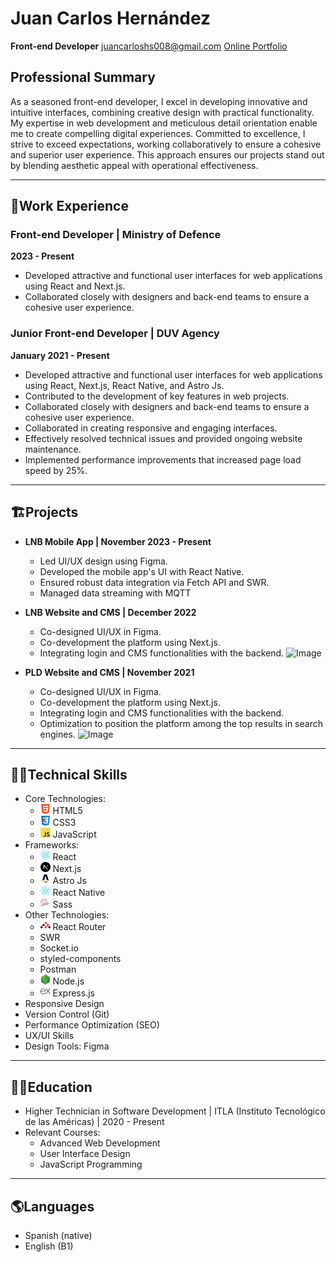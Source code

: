 
# Juan Carlos Hernández
**Front-end Developer**
juancarloshs008@gmail.com
[Online Portfolio](https://juancarlos008.github.io/Portafolio/)

## Professional Summary
As a seasoned front-end developer, I excel in developing innovative and intuitive interfaces, combining creative design with practical functionality. My expertise in web development and meticulous detail orientation enable me to create compelling digital experiences. Committed to excellence, I strive to exceed expectations, working collaboratively to ensure a cohesive and superior user experience. This approach ensures our projects stand out by blending aesthetic appeal with operational effectiveness.

---

## 🏢Work Experience

### Front-end Developer | Ministry of Defence
**2023 - Present**
  - Developed attractive and functional user interfaces for web applications using React and Next.js.
  - Collaborated closely with designers and back-end teams to ensure a cohesive   user experience.

### Junior Front-end Developer | DUV Agency
**January 2021 - Present**
  - Developed attractive and functional user interfaces for web applications using React, Next.js, React Native, and Astro Js.
  - Contributed to the development of key features in web projects.
  - Collaborated closely with designers and back-end teams to ensure a cohesive user experience.
  - Collaborated in creating responsive and engaging interfaces.
  - Effectively resolved technical issues and provided ongoing website maintenance.
  - Implemented performance improvements that increased page load speed by 25%.

---

## 🏗️Projects
- **LNB Mobile App | November 2023 - Present**
  - Led UI/UX design using Figma.
  - Developed the mobile app's UI with React Native.
  - Ensured robust data integration via Fetch API and SWR.
  - Managed data streaming with MQTT

- **LNB Website and CMS | December 2022**
  - Co-designed UI/UX in Figma.
  - Co-development the platform using Next.js.
  - Integrating login and CMS functionalities with the backend.
  ![Image](https://juancarlos008.github.io/Portafolio/assets/images/projects/project_2.png)

- **PLD Website and CMS | November 2021**
  - Co-designed UI/UX in Figma.
  - Co-development the platform using Next.js.
  - Integrating login and CMS functionalities with the backend.
  - Optimization to position the platform among the top results in search engines.
  ![Image](https://juancarlos008.github.io/Portafolio/assets/images/projects/project_7.png)

---

## 👨‍💻Technical Skills
- Core Technologies: 
  - <img src="https://raw.githubusercontent.com/devicons/devicon/master/icons/html5/html5-original.svg" width="16" height="16" /> HTML5
  - <img src="https://raw.githubusercontent.com/devicons/devicon/master/icons/css3/css3-original.svg" width="16" height="16" /> CSS3
  - <img src="https://raw.githubusercontent.com/devicons/devicon/master/icons/javascript/javascript-original.svg" width="16" height="16" /> JavaScript
- Frameworks: 
  - <img src="https://raw.githubusercontent.com/devicons/devicon/master/icons/react/react-original.svg" width="16" height="16" /> React
  - <img src="https://raw.githubusercontent.com/devicons/devicon/master/icons/nextjs/nextjs-original.svg" width="16" height="16" /> Next.js
  - <img src="https://raw.githubusercontent.com/devicons/devicon/master/icons/astro/astro-original.svg" width="16" height="16" /> Astro Js
  - <img src="https://raw.githubusercontent.com/devicons/devicon/master/icons/react/react-original.svg" width="16" height="16" /> React Native
  - <img src="https://raw.githubusercontent.com/devicons/devicon/master/icons/sass/sass-original.svg" width="16" height="16" /> Sass
- Other Technologies:
  - <img src="https://raw.githubusercontent.com/devicons/devicon/master/icons/reactrouter/reactrouter-original.svg" width="16" height="16" /> React Router
  - SWR
  - Socket.io
  - styled-components
  - Postman
  - <img src="https://raw.githubusercontent.com/devicons/devicon/master/icons/nodejs/nodejs-original.svg" width="16" height="16" /> Node.js
  - <img src="https://raw.githubusercontent.com/devicons/devicon/master/icons/express/express-original.svg" width="16" height="16" /> Express.js
- Responsive Design
- Version Control (Git)
- Performance Optimization (SEO)
- UX/UI Skills
- Design Tools: Figma

---


## 👨‍🎓Education
- Higher Technician in Software Development | ITLA (Instituto Tecnológico de las Américas) | 2020 - Present
- Relevant Courses:
  - Advanced Web Development
  - User Interface Design
  - JavaScript Programming

---

## 🌎Languages
- Spanish (native)
- English (B1)
